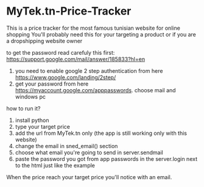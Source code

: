 # MyTek.tn-Price-Tracker
This is a price tracker for the most famous tunisian website for online shopping
You'll probably need this for your targeting a product or if you are a dropshipping website owner

to get the password read carefuly this first: https://support.google.com/mail/answer/185833?hl=en

1. you need to enable google 2 step authentication from here https://www.google.com/landing/2step/
2. get your password from here https://myaccount.google.com/apppasswords. choose mail and windows pc


how to run it?
1. install python
2. type your target price
3. add the url from MyTek.tn only (the app is still working only with this website)
4. change the email in sned_email() section
5. choose what email you're going to send in server.sendmail
6. paste the password you got from app passwords in the server.login next to the html just like the example

When the price reach your target price you'll notice with an email.
